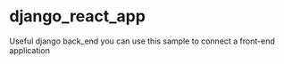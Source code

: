 # django_react_app
Useful django back_end you can use this sample to connect a front-end application
